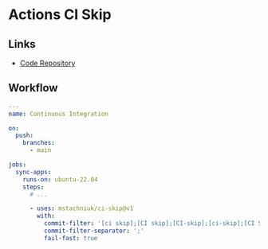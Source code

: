 # Actions CI Skip

## Links

- [Code Repository](https://github.com/mstachniuk/ci-skip)

## Workflow

```yml
---
name: Continuous Integration

on:
  push:
    branches:
      - main

jobs:
  sync-apps:
    runs-on: ubuntu-22.04
    steps:
      # ...

      - uses: mstachniuk/ci-skip@v1
        with:
          commit-filter: '[ci skip];[CI skip];[CI-skip];[ci-skip];[CI SKIP];[CI-SKIP]'
          commit-filter-separator: ';'
          fail-fast: true
```
